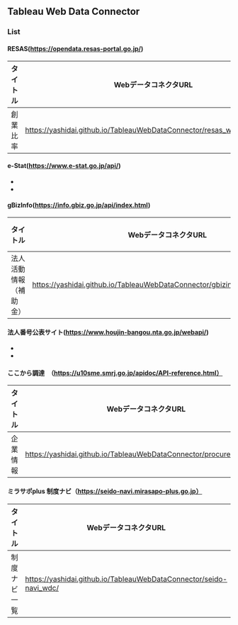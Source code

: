 ## Tableau Web Data Connector

### List

#### RESAS(https://opendata.resas-portal.go.jp/)

| タイトル | WebデータコネクタURL | API仕様 |
| --- | --- | --- |
| 創業比率 | https://yashidai.github.io/TableauWebDataConnector/resas_wdc_foundation/ | [API仕様](https://opendata.resas-portal.go.jp/docs/api/v1/municipality/foundation/perYear.html) |


#### e-Stat(https://www.e-stat.go.jp/api/)
-
-

#### gBizInfo(https://info.gbiz.go.jp/api/index.html)

| タイトル | WebデータコネクタURL | API仕様 |
| --- | --- | --- |
| 法人活動情報（補助金） | https://yashidai.github.io/TableauWebDataConnector/gbizinfo_wdc/hojyokin.html | [API仕様](https://info.gbiz.go.jp/api/document/API.pdf) |

#### 法人番号公表サイト(https://www.houjin-bangou.nta.go.jp/webapi/)
-
-

#### ここから調達　（https://u10sme.smrj.go.jp/apidoc/API-reference.html）

| タイトル | WebデータコネクタURL | API仕様 |
| --- | --- | --- |
| 企業情報 | https://yashidai.github.io/TableauWebDataConnector/procurement_wdc/ | [API仕様](https://u10sme.smrj.go.jp/apidoc/API-reference.html) |

#### ミラサポplus 制度ナビ（https://seido-navi.mirasapo-plus.go.jp）

| タイトル | WebデータコネクタURL | API仕様 |
| --- | --- | --- |
| 制度ナビ一覧 | https://yashidai.github.io/TableauWebDataConnector/seido-navi_wdc/ | [API仕様](https://app.swaggerhub.com/apis/JPSMEA/api-search-case-and-assistance-data/4.0) |
